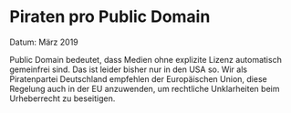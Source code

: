 # Piraten pro Public Domain

Datum: März 2019

Public Domain bedeutet, dass Medien ohne explizite Lizenz automatisch gemeinfrei sind. Das ist leider bisher nur in den USA so. Wir als Piratenpartei Deutschland empfehlen der Europäischen Union, diese Regelung auch in der EU anzuwenden, um rechtliche Unklarheiten beim Urheberrecht zu beseitigen.